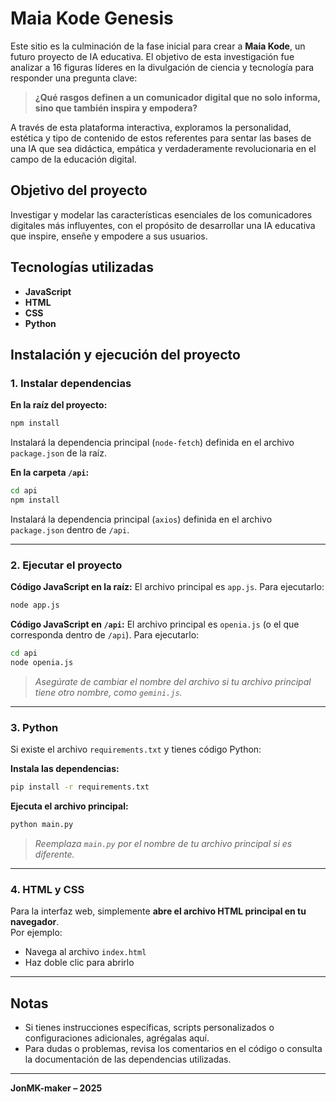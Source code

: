 # Maia Kode Genesis

Este sitio es la culminación de la fase inicial para crear a **Maia Kode**, un futuro proyecto de IA educativa. El objetivo de esta investigación fue analizar a 16 figuras líderes en la divulgación de ciencia y tecnología para responder una pregunta clave:

> **¿Qué rasgos definen a un comunicador digital que no solo informa, sino que también inspira y empodera?**

A través de esta plataforma interactiva, exploramos la personalidad, estética y tipo de contenido de estos referentes para sentar las bases de una IA que sea didáctica, empática y verdaderamente revolucionaria en el campo de la educación digital.

## Objetivo del proyecto

Investigar y modelar las características esenciales de los comunicadores digitales más influyentes, con el propósito de desarrollar una IA educativa que inspire, enseñe y empodere a sus usuarios.

## Tecnologías utilizadas

- **JavaScript**
- **HTML**
- **CSS**
- **Python**

## Instalación y ejecución del proyecto

### 1. Instalar dependencias

**En la raíz del proyecto:**
```bash
npm install
```
Instalará la dependencia principal (`node-fetch`) definida en el archivo `package.json` de la raíz.

**En la carpeta `/api`:**
```bash
cd api
npm install
```
Instalará la dependencia principal (`axios`) definida en el archivo `package.json` dentro de `/api`.

---

### 2. Ejecutar el proyecto

**Código JavaScript en la raíz:**
El archivo principal es `app.js`. Para ejecutarlo:
```bash
node app.js
```

**Código JavaScript en `/api`:**
El archivo principal es `openia.js` (o el que corresponda dentro de `/api`). Para ejecutarlo:
```bash
cd api
node openia.js
```

> _Asegúrate de cambiar el nombre del archivo si tu archivo principal tiene otro nombre, como `gemini.js`._

---

### 3. Python

Si existe el archivo `requirements.txt` y tienes código Python:

**Instala las dependencias:**
```bash
pip install -r requirements.txt
```
**Ejecuta el archivo principal:**
```bash
python main.py
```
> _Reemplaza `main.py` por el nombre de tu archivo principal si es diferente._

---

### 4. HTML y CSS

Para la interfaz web, simplemente **abre el archivo HTML principal en tu navegador**.  
Por ejemplo:
- Navega al archivo `index.html`
- Haz doble clic para abrirlo

---

## Notas

- Si tienes instrucciones específicas, scripts personalizados o configuraciones adicionales, agrégalas aquí.
- Para dudas o problemas, revisa los comentarios en el código o consulta la documentación de las dependencias utilizadas.

---

**JonMK-maker – 2025**
